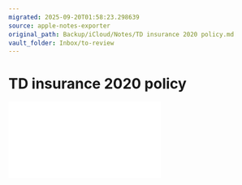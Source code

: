 ```yaml
---
migrated: 2025-09-20T01:58:23.298639
source: apple-notes-exporter
original_path: Backup/iCloud/Notes/TD insurance 2020 policy.md
vault_folder: Inbox/to-review
---
```

# TD insurance 2020 policy



![TD-insurance-2020-policy-0-2325767168.pdf](attachments/TD-insurance-2020-policy-0-2325767168.pdf)